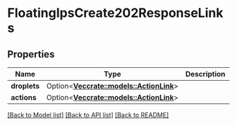# FloatingIpsCreate202ResponseLinks

## Properties

Name | Type | Description | Notes
------------ | ------------- | ------------- | -------------
**droplets** | Option<[**Vec<crate::models::ActionLink>**](action_link.md)> |  | [optional]
**actions** | Option<[**Vec<crate::models::ActionLink>**](action_link.md)> |  | [optional]

[[Back to Model list]](../README.md#documentation-for-models) [[Back to API list]](../README.md#documentation-for-api-endpoints) [[Back to README]](../README.md)


